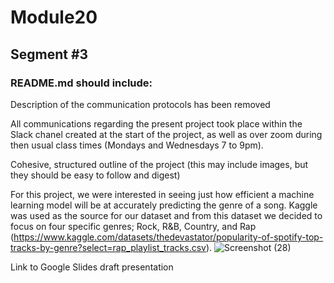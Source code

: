 # Module20
## Segment #3
### README.md should include:

Description of the communication protocols has been removed

All communications regarding the present project took place within the Slack chanel created at the start of the project, as well as over zoom during then usual class times (Mondays and Wednesdays 7 to 9pm).

Cohesive, structured outline of the project (this may include images, but they should be easy to follow and digest)

For this project, we were interested in seeing just how efficient a machine learning model will be at accurately predicting the genre of a song. Kaggle was used as the source for our dataset and from this dataset we decided to focus on four specific genres; Rock, R&B, Country, and Rap (https://www.kaggle.com/datasets/thedevastator/popularity-of-spotify-top-tracks-by-genre?select=rap_playlist_tracks.csv).
![Screenshot (28)](https://user-images.githubusercontent.com/108035567/201807039-d9770018-fb32-46a5-ba2b-58d78ca5e175.png)

Link to Google Slides draft presentation

